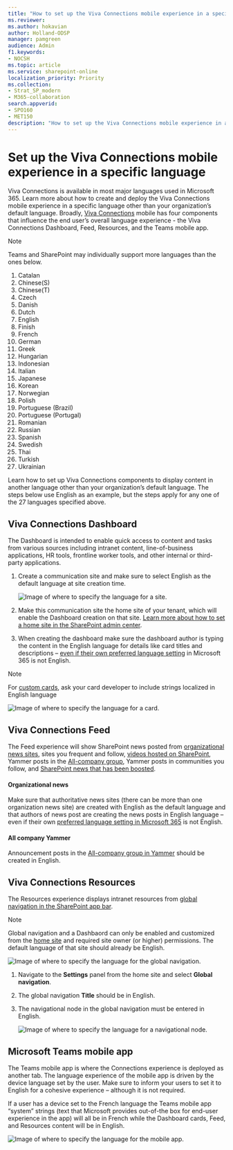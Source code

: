 ```yaml
---
title: "How to set up the Viva Connections mobile experience in a specific language"
ms.reviewer: 
ms.author: hokavian
author: Holland-ODSP
manager: pamgreen
audience: Admin
f1.keywords:
- NOCSH
ms.topic: article
ms.service: sharepoint-online
localization_priority: Priority
ms.collection:  
- Strat_SP_modern
- M365-collaboration
search.appverid:
- SPO160
- MET150
description: "How to set up the Viva Connections mobile experience in a specific language"
---
```


# Set up the Viva Connections mobile experience in a specific language
Viva Connections is available in most major languages used in Microsoft 365. Learn more about how to create and deploy the Viva Connections mobile experience in a specific language other than your organization’s default language. Broadly, [Viva Connections](viva-connections-overview.md) mobile has four components that influence the end user’s overall language experience - the Viva Connections Dashboard, Feed, Resources, and the Teams mobile app. 


> [!NOTE]
> Teams and SharePoint may individually support more languages than the ones below.

1. Catalan
2. Chinese(S)	
3. Chinese(T)
4. Czech	
5. Danish
6. Dutch
7. English	
8. Finish
9. French	
10. German		
11. Greek	
12. Hungarian	
13. Indonesian	
14. Italian	
15. Japanese 
16. Korean	
17. Norwegian 
18. Polish		
19. Portuguese (Brazil)
20. Portuguese (Portugal)
21. Romanian
22. Russian
23. Spanish
24. Swedish
25. Thai
26. Turkish
27. Ukrainian

Learn how to set up Viva Connections components to display content in another language other than your organization’s default language. The steps below use English as an example, but the steps apply for any one of the 27 languages specified above. 

## Viva Connections Dashboard
The Dashboard is intended to enable quick access to content and tasks from various sources including intranet content, line-of-business applications, HR tools, frontline worker tools, and other internal or third-party applications.

1. Create a communication site and make sure to select English as the default language at site creation time.

   ![Image of where to specify the language for a site.](media/vc-language-select.png)

2. Make this communication site the home site of your tenant, which will enable the Dashboard creation on that site. [Learn more about how to set a home site in the SharePoint admin center](home-site-admin-center.md). 
3. When creating the dashboard make sure the dashboard author is typing the content in the English language for details like card titles and descriptions – [even if their own preferred language setting](/office/change-your-personal-language-and-region-settings-caa1fccc-bcdb-42f3-9e5b-45957647ffd7) in Microsoft 365 is not English. 


> [!NOTE]
> For [custom cards](/sharepoint/dev/spfx/web-parts/guidance/localize-web-parts), ask your card developer to include strings localized in English language

   ![Image of where to specify the language for a card.](media/vc-language-card.png)

## Viva Connections Feed
The Feed experience will show SharePoint news posted from [organizational news sites](organization-news-site.md), sites you frequent and follow, [videos hosted on SharePoint](video-news-links.md), Yammer posts in the [All-company group](/yammer/manage-yammer-groups/yammer-all-company-yammer-community), Yammer posts in communities you follow, and [SharePoint news that has been boosted](https://support.microsoft.com/office/boost-news-from-organization-news-sites-46ad8dc5-8f3b-4d81-853d-8bbbdd0f9c83).

#### Organizational news
Make sure that authoritative news sites (there can be more than one organization news site) are created with English as the default language and that authors of news post are creating the news posts in English language – even if their own [preferred language setting in Microsoft 365](https://support.microsoft.com/office/change-your-personal-language-and-region-settings-caa1fccc-bcdb-42f3-9e5b-45957647ffd7) is not English. 

#### All company Yammer
Announcement posts in the [All-company group in Yammer](/yammer/manage-yammer-groups/yammer-all-company-yammer-community) should be created in English.


## Viva Connections Resources
The Resources experience displays intranet resources from [global navigation in the SharePoint app bar](sharepoint-app-bar.md).

> [!NOTE]
> Global navigation and a Dashbaord can only be enabled and customized from the [home site](home-site-plan) and required site owner (or higher) permissions. The default language of that site should already be English.

![Image of where to specify the language for the global navigation.](media/vc-language-global-nav.png)

1. Navigate to the **Settings** panel from the home site and select **Global navigation**.
2. The global navigation **Title** should be in English.
3. The navigational node in the global navigation must be entered in English.

   ![Image of where to specify the language for a navigational node.](media/vc-language-nav.png)

## Microsoft Teams mobile app 
The Teams mobile app is where the Connections experience is deployed as another tab. The language experience of the mobile app is driven by the device language set by the user. Make sure to inform your users to set it to English for a cohesive experience – although it is not required. 

If a user has a device set to the French language the Teams mobile app “system” strings (text that Microsoft provides out-of-the box for end-user experience in the app) will all be in French while the Dashboard cards, Feed, and Resources content will be in English.

![Image of where to specify the language for the mobile app.](media/vc-language-mobile-app.png)
